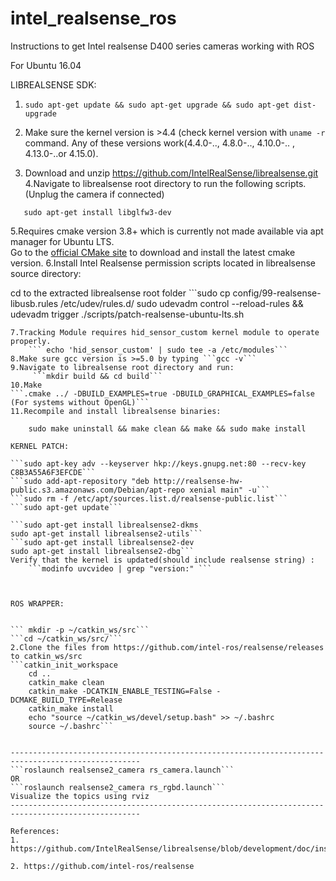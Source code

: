 # intel_realsense_ros
Instructions to get Intel realsense D400 series cameras working with ROS


For Ubuntu 16.04

LIBREALSENSE SDK:

1. ```sudo apt-get update && sudo apt-get upgrade && sudo apt-get dist-upgrade```

2. Make sure the kernel version is >4.4 (check kernel version with ```uname -r``` command.
Any of these versions work(4.4.0-.., 4.8.0-.., 4.10.0-.. , 4.13.0-..or 4.15.0).
3. Download and unzip https://github.com/IntelRealSense/librealsense.git
4.Navigate to librealsense root directory to run the following scripts.
   (Unplug the camera if connected)
 ```sudo apt-get install git libssl-dev libusb-1.0-0-dev pkg-config libgtk-3-dev
    sudo apt-get install libglfw3-dev
 ```
 
5.Requires cmake version 3.8+ which is currently not made available via apt manager for Ubuntu LTS.   
Go to the [official CMake site](https://cmake.org/download/) to download and install the latest cmake version.
6.Install Intel Realsense permission scripts located in librealsense source directory:

   cd to the extracted librealsense root folder
     ```sudo cp config/99-realsense-libusb.rules /etc/udev/rules.d/
         sudo udevadm control --reload-rules && udevadm trigger
          ./scripts/patch-realsense-ubuntu-lts.sh
```
7.Tracking Module requires hid_sensor_custom kernel module to operate properly.
    ``` echo 'hid_sensor_custom' | sudo tee -a /etc/modules```
8.Make sure gcc version is >=5.0 by typing ```gcc -v```
9.Navigate to librealsense root directory and run:
     ```mkdir build && cd build```
10.Make
```.cmake ../ -DBUILD_EXAMPLES=true -DBUILD_GRAPHICAL_EXAMPLES=false (For systems without OpenGL)```
11.Recompile and install librealsense binaries:

	sudo make uninstall && make clean && make && sudo make install

KERNEL PATCH:

```sudo apt-key adv --keyserver hkp://keys.gnupg.net:80 --recv-key C8B3A55A6F3EFCDE```
```sudo add-apt-repository "deb http://realsense-hw-public.s3.amazonaws.com/Debian/apt-repo xenial main" -u```
```sudo rm -f /etc/apt/sources.list.d/realsense-public.list```
```sudo apt-get update```

```sudo apt-get install librealsense2-dkms
sudo apt-get install librealsense2-utils```
```sudo apt-get install librealsense2-dev
sudo apt-get install librealsense2-dbg```
Verify that the kernel is updated(should include realsense string) :
	```modinfo uvcvideo | grep "version:" ```



ROS WRAPPER:


``` mkdir -p ~/catkin_ws/src```
```cd ~/catkin_ws/src/```
2.Clone the files from https://github.com/intel-ros/realsense/releases to catkin_ws/src
```catkin_init_workspace 
	cd ..
	catkin_make clean
	catkin_make -DCATKIN_ENABLE_TESTING=False -DCMAKE_BUILD_TYPE=Release
	catkin_make install
	echo "source ~/catkin_ws/devel/setup.bash" >> ~/.bashrc
	source ~/.bashrc```


---------------------------------------------------------------------------------------------------
```roslaunch realsense2_camera rs_camera.launch```
OR
```roslaunch realsense2_camera rs_rgbd.launch```
Visualize the topics using rviz
---------------------------------------------------------------------------------------------------

References:
1. https://github.com/IntelRealSense/librealsense/blob/development/doc/installation.md

2. https://github.com/intel-ros/realsense
